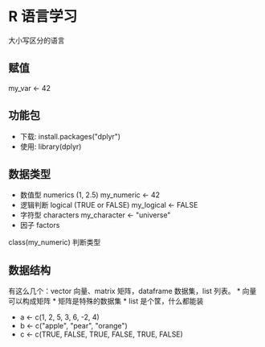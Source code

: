 # R 语言学习

大小写区分的语言

## 赋值

my_var <- 42

## 功能包

- 下载: install.packages("dplyr")
- 使用: library(dplyr)

## 数据类型

- 数值型 numerics (1, 2.5) my_numeric <- 42
- 逻辑判断 logical (TRUE or FALSE) my_logical <- FALSE
- 字符型 characters my_character <- "universe"
- 因子 factors

class(my_numeric) 判断类型

## 数据结构

有这么几个：vector 向量、matrix 矩阵，dataframe 数据集，list 列表。 * 向量可以构成矩阵 * 矩阵是特殊的数据集 * list 是个筐，什么都能装

- a <- c(1, 2, 5, 3, 6, -2, 4)
- b <- c("apple", "pear", "orange")
- c <- c(TRUE, FALSE, TRUE, FALSE, TRUE, FALSE)